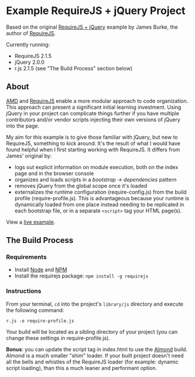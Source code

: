 # Example RequireJS + jQuery Project #

Based on the original [RequireJS + jQuery][original] example by James Burke, the author of [RequireJS][requirejs].

Currently running:

  - RequireJS 2.1.5
  - jQuery 2.0.0
  - r.js 2.1.5 (see "The Build Process" section below)


## About ##

[AMD][amd] and [RequireJS][requirejs] enable a more modular approach to code organization. This approach can present a significant initial learning investment. Using jQuery in your project can complicate things further if you have multiple contributors and/or vendor scripts injecting their own versions of jQuery into the page.

My aim for this example is to give those familiar with jQuery, but new to RequireJS, something to kick around. It's the result of what I would have found helpful when I first starting working with RequireJS. It differs from James' original by:

  - logs out explicit information on module execution, both on the index page and in the browser console
  - organizes and loads scripts in a *bootstrap -> dependencies* pattern
  - removes jQuery from the global scope once it's loaded
  - externalizes the runtime configuration (require-config.js) from the build profile (require-profile.js). This is advantageous because your runtime is dynamically loaded from one place instead needing to be replicated in each bootstrap file, or in a separate `<script>` tag your HTML page(s).

View a [live example][gh-pages].


## The Build Process

### Requirements

  - Install [Node][node] and [NPM][npm]
  - Install the requirejs package: `npm install -g requirejs`


### Instructions ###

From your terminal, `cd` into the project's `library/js` directory and execute the following command:

    r.js -o require-profile.js

Your build will be located as a sibling directory of your project (you can change these settings in require-profile.js).

**Bonus**: you can update the script tag in index.html to use the [Almond][almond] build. Almond is a much smaller "shim" loader. If your built project doesn't need all the bells and whistles of the RequireJS loader (for example: dynamic script loading), than this a much leaner and performant option.

[amd]: https://github.com/amdjs/amdjs-api/wiki/AMD
[almond]: https://github.com/jrburke/almond
[requirejs]: https://github.com/jrburke/requirejs
[original]: https://github.com/jrburke/require-jquery
[node]: http://nodejs.org/
[npm]: https://github.com/isaacs/npm
[gh-pages]: http://ryanfitzer.github.com/Example-RequireJS-jQuery-Project/
